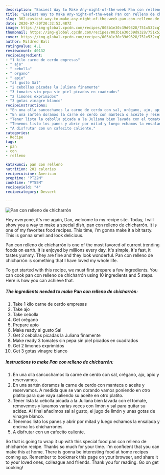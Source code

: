 ```yaml
---
description: "Easiest Way to Make Any-night-of-the-week Pan con relleno de chicharrón"
title: "Easiest Way to Make Any-night-of-the-week Pan con relleno de chicharrón"
slug: 302-easiest-way-to-make-any-night-of-the-week-pan-con-relleno-de-chicharron
date: 2020-07-20T20:32:53.487Z
image: https://img-global.cpcdn.com/recipes/003b1e30c39d9328/751x532cq70/pan-con-relleno-de-chicharron-foto-principal.jpg
thumbnail: https://img-global.cpcdn.com/recipes/003b1e30c39d9328/751x532cq70/pan-con-relleno-de-chicharron-foto-principal.jpg
cover: https://img-global.cpcdn.com/recipes/003b1e30c39d9328/751x532cq70/pan-con-relleno-de-chicharron-foto-principal.jpg
author: Mildred Ball
ratingvalue: 4.1
reviewcount: 40132
recipeingredient:
- "1 kilo carne de cerdo empresas"
- " ajo"
- " cebolla"
- " organo"
- " apio"
- "al gusto Sal"
- "2 cebollas picadas la Juliana finamente"
- "3 tomates sin pepa sin piel picados en cuadrados"
- "2 limones exprimidos"
- "3 gotas vinagre blanco"
recipeinstructions:
- "En una olla sancochamos la carne de cerdo con sal, orégano, ajo, apio y reservamos."
- "En una sartén doramos la carne de cerdo con manteca o aceite y reservamos. A medida que se van dorando vamos poniendo en otro platito para que vaya saliendo su aceite en otro platito."
- "Tener lista la cebolla picada a la Juliana bien lavada con el tomate, removemos y lavamos varias veces con limón y sal para quitar su acidez. Al final añadimos sal al gusto, el jugo de limón y unas gotas de vinagre blanco."
- "Tenemos listo los panes y abrir por mitad y luego echamos la ensalada y encima los chicharrones."
- "A disfrutar con un cafecito caliente."
categories:
- Recipe
tags:
- pan
- con
- relleno

katakunci: pan con relleno 
nutrition: 201 calories
recipecuisine: American
preptime: "PT22M"
cooktime: "PT55M"
recipeyield: "4"
recipecategory: Dessert

---
```



![Pan con relleno de chicharrón](https://img-global.cpcdn.com/recipes/003b1e30c39d9328/751x532cq70/pan-con-relleno-de-chicharron-foto-principal.jpg)

Hey everyone, it's me again, Dan, welcome to my recipe site. Today, I will show you a way to make a special dish, pan con relleno de chicharrón. It is one of my favorites food recipes. This time, I'm gonna make it a bit tasty. This is gonna smell and look delicious.

Pan con relleno de chicharrón is one of the most favored of current trending foods on earth. It is enjoyed by millions every day. It's simple, it's fast, it tastes yummy. They are fine and they look wonderful. Pan con relleno de chicharrón is something that I have loved my whole life.




To get started with this recipe, we must first prepare a few ingredients. You can cook pan con relleno de chicharrón using 10 ingredients and 5 steps. Here is how you can achieve that.

<!--inarticleads1-->

##### The ingredients needed to make Pan con relleno de chicharrón:

1. Take 1 kilo carne de cerdo empresas
1. Take  ajo
1. Take  cebolla
1. Get  orégano
1. Prepare  apio
1. Make ready al gusto Sal
1. Get 2 cebollas picadas la Juliana finamente
1. Make ready 3 tomates sin pepa sin piel picados en cuadrados
1. Get 2 limones exprimidos
1. Get 3 gotas vinagre blanco




<!--inarticleads2-->

##### Instructions to make Pan con relleno de chicharrón:

1. En una olla sancochamos la carne de cerdo con sal, orégano, ajo, apio y reservamos.
1. En una sartén doramos la carne de cerdo con manteca o aceite y reservamos. A medida que se van dorando vamos poniendo en otro platito para que vaya saliendo su aceite en otro platito.
1. Tener lista la cebolla picada a la Juliana bien lavada con el tomate, removemos y lavamos varias veces con limón y sal para quitar su acidez. Al final añadimos sal al gusto, el jugo de limón y unas gotas de vinagre blanco.
1. Tenemos listo los panes y abrir por mitad y luego echamos la ensalada y encima los chicharrones.
1. A disfrutar con un cafecito caliente.




So that is going to wrap it up with this special food pan con relleno de chicharrón recipe. Thanks so much for your time. I'm confident that you can make this at home. There is gonna be interesting food at home recipes coming up. Remember to bookmark this page on your browser, and share it to your loved ones, colleague and friends. Thank you for reading. Go on get cooking!
